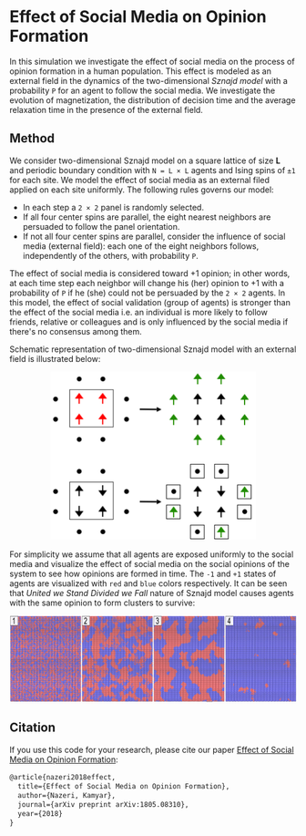 # Effect of Social Media on Opinion Formation
In this simulation we investigate the effect of social media on the process of opinion formation in a human population. This effect is modeled as an external field in the dynamics of the two-dimensional *Sznajd model* with a probability `P` for an agent to follow the social media. We investigate the evolution of magnetization, the distribution of decision time and the average relaxation time in the presence of the external field.

## Method
We consider two-dimensional Sznajd model on a square lattice of size **L** and periodic boundary condition with `N = L × L` agents and Ising spins of `±1` for each site. We model the effect of social media as an external filed applied on each site uniformly. The following rules governs our model:
* In each step a `2 × 2` panel is randomly selected.
* If all four center spins are parallel, the eight nearest neighbors are persuaded to follow the panel orientation. 
* If not all four center spins are parallel, consider the influence of social media (external field): each one of the eight neighbors follows, independently of the others, with probability `P`.

The effect of social media is considered toward +1 opinion; in other words, at each time step each neighbor will change his (her) opinion to +1 with a probability of `P` if he (she) could not be persuaded by the `2 × 2` agents. In this model, the effect of social validation (group of agents) is stronger than the effect of the social media i.e. an individual is more likely to follow friends, relative or colleagues and is only influenced by the social media if there's no consensus among them.

Schematic representation of two-dimensional Sznajd model with an external field is illustrated below:
<p align='center'>  
  <img src='img/2d_social.png' width='361' height='295' />
</p>

For simplicity we assume that all agents are exposed uniformly to the social media and visualize the effect of social media on the social opinions of the system to see how opinions are formed in time. The `-1` and `+1` states of agents are visualized with `red` and `blue` colors respectively. It can be seen that *United we Stand Divided we Fall* nature of Sznajd model causes agents with the same opinion to form clusters to survive:
<p align='center'>  
  <img src='img/vmd.jpg' width='600' height='152' />
</p>

## Citation
If you use this code for your research, please cite our paper <a href="https://arxiv.org/abs/1805.08310">Effect of Social Media on Opinion Formation</a>:

```
@article{nazeri2018effect,
  title={Effect of Social Media on Opinion Formation},
  author={Nazeri, Kamyar},
  journal={arXiv preprint arXiv:1805.08310},
  year={2018}
}
```

